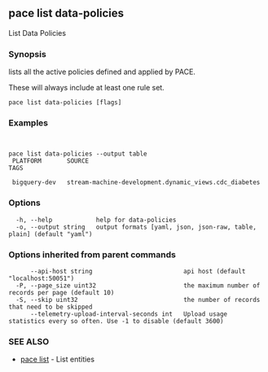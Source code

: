 ## pace list data-policies

List Data Policies

### Synopsis

lists all the active policies defined and applied by PACE.

These will always include at least one rule set.

```
pace list data-policies [flags]
```

### Examples

```


pace list data-policies --output table
 PLATFORM       SOURCE                                                  TAGS

 bigquery-dev   stream-machine-development.dynamic_views.cdc_diabetes

```

### Options

```
  -h, --help            help for data-policies
  -o, --output string   output formats [yaml, json, json-raw, table, plain] (default "yaml")
```

### Options inherited from parent commands

```
      --api-host string                         api host (default "localhost:50051")
  -P, --page_size uint32                        the maximum number of records per page (default 10)
  -S, --skip uint32                             the number of records that need to be skipped
      --telemetry-upload-interval-seconds int   Upload usage statistics every so often. Use -1 to disable (default 3600)
```

### SEE ALSO

* [pace list](pace_list.md)	 - List entities


